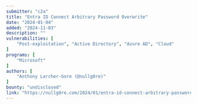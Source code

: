 ```yaml
---
submitter: "c2a"
title: "Entra ID Connect Arbitrary Password Overwrite"
date: "2024-01-04"
added: "2024-11-03"
description: ""
vulnerabilities: [
    "Post-exploitation", "Active Directory", "Azure AD", "Cloud"
]
programs: [
    "Microsoft"
]
authors: [
    "Anthony Larcher-Gore (@nullg0re)"
]
bounty: "undisclosed"
link: "https://nullg0re.com/2024/01/entra-id-connect-arbitrary-password-overwrite/"
---
```




